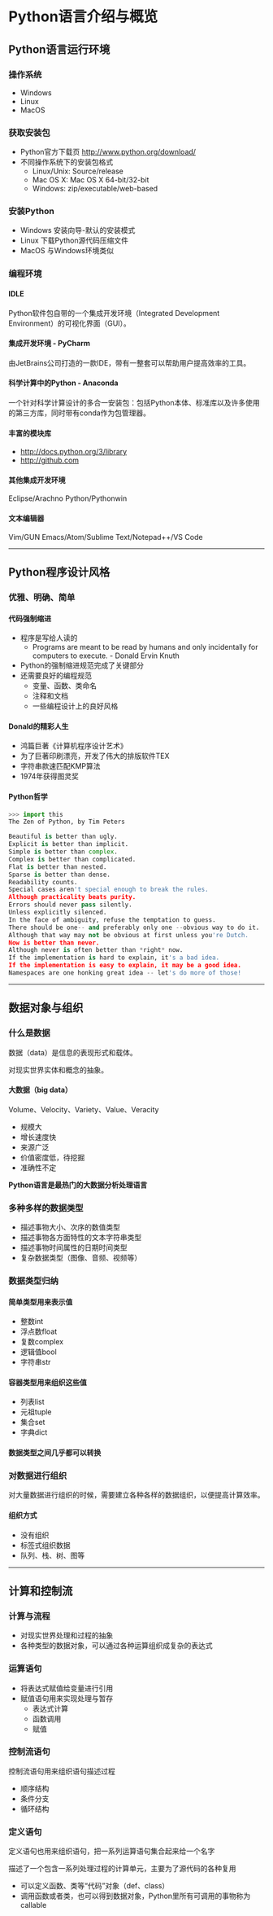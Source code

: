 # Python语言介绍与概览
## Python语言运行环境
### 操作系统
- Windows
- Linux
- MacOS

### 获取安装包
- Python官方下载页   http://www.python.org/download/
- 不同操作系统下的安装包格式
    - Linux/Unix: Source/release
    - Mac OS X: Mac OS X 64-bit/32-bit
    - Windows: zip/executable/web-based

### 安装Python
- Windows 安装向导-默认的安装模式
- Linux 下载Python源代码压缩文件
- MacOS 与Windows环境类似

### 编程环境
#### IDLE
Python软件包自带的一个集成开发环境（Integrated Development Environment）的可视化界面（GUI）。

#### 集成开发环境 - PyCharm
由JetBrains公司打造的一款IDE，带有一整套可以帮助用户提高效率的工具。

#### 科学计算中的Python - Anaconda
一个针对科学计算设计的多合一安装包：包括Python本体、标准库以及许多使用的第三方库，同时带有conda作为包管理器。

#### 丰富的模块库
- http://docs.python.org/3/library
- http://github.com

#### 其他集成开发环境
Eclipse/Arachno Python/Pythonwin

#### 文本编辑器
Vim/GUN Emacs/Atom/Sublime Text/Notepad++/VS Code

---

## Python程序设计风格
### 优雅、明确、简单
#### 代码强制缩进
- 程序是写给人读的
    - Programs are meant to be read by humans and only incidentally for computers to execute. - Donald Ervin Knuth 
- Python的强制缩进规范完成了关键部分
- 还需要良好的编程规范
    - 变量、函数、类命名
    - 注释和文档
    - 一些编程设计上的良好风格

#### Donald的精彩人生
- 鸿篇巨著《计算机程序设计艺术》
- 为了巨著印刷漂亮，开发了伟大的排版软件TEX
- 字符串款速匹配KMP算法
- 1974年获得图灵奖

#### Python哲学
```python
>>> import this
The Zen of Python, by Tim Peters

Beautiful is better than ugly.
Explicit is better than implicit.
Simple is better than complex.
Complex is better than complicated.
Flat is better than nested.
Sparse is better than dense.
Readability counts.
Special cases aren't special enough to break the rules.
Although practicality beats purity.
Errors should never pass silently.
Unless explicitly silenced.
In the face of ambiguity, refuse the temptation to guess.
There should be one-- and preferably only one --obvious way to do it.
Although that way may not be obvious at first unless you're Dutch.
Now is better than never.
Although never is often better than *right* now.
If the implementation is hard to explain, it's a bad idea.
If the implementation is easy to explain, it may be a good idea.
Namespaces are one honking great idea -- let's do more of those!
```

---

## 数据对象与组织
### 什么是数据
数据（data）是信息的表现形式和载体。

对现实世界实体和概念的抽象。

#### 大数据（big data）
Volume、Velocity、Variety、Value、Veracity
- 规模大
- 增长速度快
- 来源广泛
- 价值密度低，待挖掘
- 准确性不定

**Python语言是最热门的大数据分析处理语言**

### 多种多样的数据类型
- 描述事物大小、次序的数值类型
- 描述事物各方面特性的文本字符串类型
- 描述事物时间属性的日期时间类型
- 复杂数据类型（图像、音频、视频等）

### 数据类型归纳
#### 简单类型用来表示值
- 整数int
- 浮点数float
- 复数complex
- 逻辑值bool
- 字符串str

#### 容器类型用来组织这些值
- 列表list
- 元祖tuple
- 集合set
- 字典dict

#### 数据类型之间几乎都可以转换

### 对数据进行组织
对大量数据进行组织的时候，需要建立各种各样的数据组织，以便提高计算效率。

#### 组织方式
- 没有组织
- 标签式组织数据
- 队列、栈、树、图等

---
## 计算和控制流
### 计算与流程
- 对现实世界处理和过程的抽象
- 各种类型的数据对象，可以通过各种运算组织成复杂的表达式

### 运算语句
- 将表达式赋值给变量进行引用
- 赋值语句用来实现处理与暂存
    - 表达式计算
    - 函数调用
    - 赋值

### 控制流语句
控制流语句用来组织语句描述过程
- 顺序结构
- 条件分支
- 循环结构

### 定义语句
定义语句也用来组织语句，把一系列运算语句集合起来给一个名字

描述了一个包含一系列处理过程的计算单元，主要为了源代码的各种复用

- 可以定义函数、类等“代码”对象（def、class）
- 调用函数或者类，也可以得到数据对象，Python里所有可调用的事物称为callable

